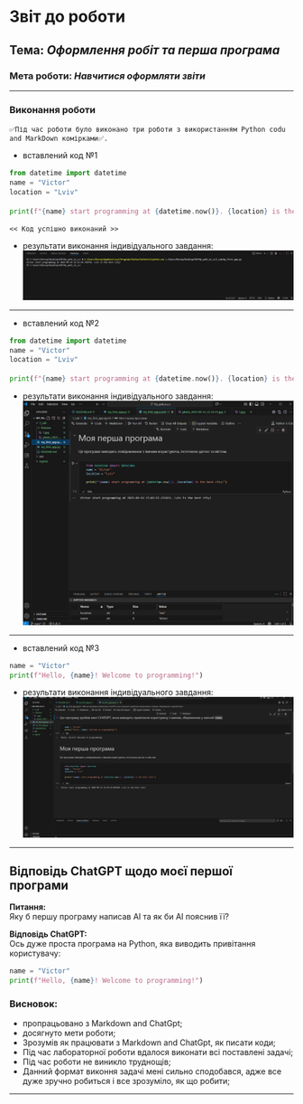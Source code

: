 # Звіт до роботи
## Тема: _Оформлення робіт та перша програма_
### Мета роботи: _Навчитися оформляти звіти_

---
### Виконання роботи
    ✅Під час роботи було виконано три роботи з використанням Python codu and MarkDown комірками✅.


* вставлений код №1

```python
from datetime import datetime
name = "Victor"
location = "Lviv"

print(f"{name} start programming at {datetime.now()}. {location} is the best city!")
```

    << Код успішно виконаний >>

* результати виконання індивідуального завдання:
![Результат виконання](./Pictures/photo_2025-09-14_12-29-01.jpg)


---

* вставлений код №2

```python
from datetime import datetime
name = "Victor"
location = "Lviv"

print(f"{name} start programming at {datetime.now()}. {location} is the best city!")
```
* результати виконання індивідуального завдання:
![Результат виконання](./Pictures/1.jpg)



---


* вставлений код №3
```python
name = "Victor"
print(f"Hello, {name}! Welcome to programming!") 
```

* результати виконання індивідуального завдання:
![Результат виконання](./Pictures/2.jpg)

--- 
## Відповідь ChatGPT щодо моєї першої програми

**Питання:**  
Яку б першу програму написав AI та як би AI пояснив її?


**Відповідь ChatGPT:**  
Ось дуже проста програма на Python, яка виводить привітання користувачу:

```python
name = "Victor"
print(f"Hello, {name}! Welcome to programming!")

``` 






### Висновок:
- пропрацьовано з Markdown and ChatGpt;
- досягнуто мети роботи;
- Зрозумів як працювати з Markdown and ChatGpt, як писати коди;
- Під час лабораторної роботи вдалося виконати всі поставлені задачі;
- Під час роботи не виникло труднощів;
- Данний формат виконня задачі мені сильно сподобався, адже все дуже зручно робиться і все зрозуміло, як що робити;
---